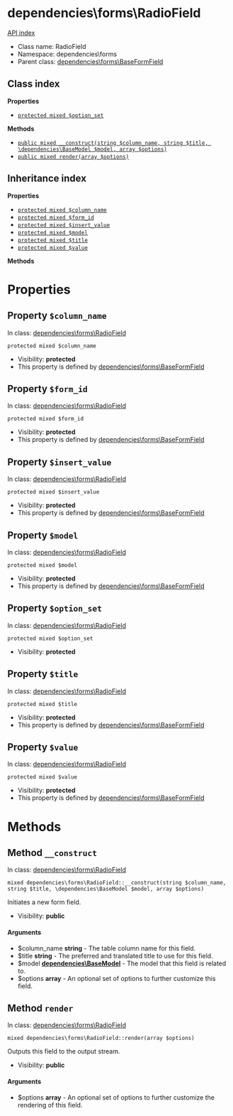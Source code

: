 # dependencies\forms\RadioField
[API index](../../API-index.md)






* Class name: RadioField
* Namespace: dependencies\forms
* Parent class: [dependencies\forms\BaseFormField](../../dependencies/forms/BaseFormField.md)




## Class index

**Properties**
* [`protected mixed $option_set`](#property-option_set)

**Methods**
* [`public mixed __construct(string $column_name, string $title, \dependencies\BaseModel $model, array $options)`](#method-__construct)
* [`public mixed render(array $options)`](#method-render)


## Inheritance index

**Properties**
* [`protected mixed $column_name`](#property-column_name)
* [`protected mixed $form_id`](#property-form_id)
* [`protected mixed $insert_value`](#property-insert_value)
* [`protected mixed $model`](#property-model)
* [`protected mixed $title`](#property-title)
* [`protected mixed $value`](#property-value)

**Methods**



# Properties


## Property `$column_name`
In class: [dependencies\forms\RadioField](#top)

```
protected mixed $column_name
```





* Visibility: **protected**
* This property is defined by [dependencies\forms\BaseFormField](../../dependencies/forms/BaseFormField.md)


## Property `$form_id`
In class: [dependencies\forms\RadioField](#top)

```
protected mixed $form_id
```





* Visibility: **protected**
* This property is defined by [dependencies\forms\BaseFormField](../../dependencies/forms/BaseFormField.md)


## Property `$insert_value`
In class: [dependencies\forms\RadioField](#top)

```
protected mixed $insert_value
```





* Visibility: **protected**
* This property is defined by [dependencies\forms\BaseFormField](../../dependencies/forms/BaseFormField.md)


## Property `$model`
In class: [dependencies\forms\RadioField](#top)

```
protected mixed $model
```





* Visibility: **protected**
* This property is defined by [dependencies\forms\BaseFormField](../../dependencies/forms/BaseFormField.md)


## Property `$option_set`
In class: [dependencies\forms\RadioField](#top)

```
protected mixed $option_set
```





* Visibility: **protected**


## Property `$title`
In class: [dependencies\forms\RadioField](#top)

```
protected mixed $title
```





* Visibility: **protected**
* This property is defined by [dependencies\forms\BaseFormField](../../dependencies/forms/BaseFormField.md)


## Property `$value`
In class: [dependencies\forms\RadioField](#top)

```
protected mixed $value
```





* Visibility: **protected**
* This property is defined by [dependencies\forms\BaseFormField](../../dependencies/forms/BaseFormField.md)


# Methods


## Method `__construct`
In class: [dependencies\forms\RadioField](#top)

```
mixed dependencies\forms\RadioField::__construct(string $column_name, string $title, \dependencies\BaseModel $model, array $options)
```

Initiates a new form field.



* Visibility: **public**

#### Arguments

* $column_name **string** - The table column name for this field.
* $title **string** - The preferred and translated title to use for this field.
* $model **[dependencies\BaseModel](../../dependencies/BaseModel.md)** - The model that this field is related to.
* $options **array** - An optional set of options to further customize this field.






## Method `render`
In class: [dependencies\forms\RadioField](#top)

```
mixed dependencies\forms\RadioField::render(array $options)
```

Outputs this field to the output stream.



* Visibility: **public**

#### Arguments

* $options **array** - An optional set of options to further customize the rendering of this field.





